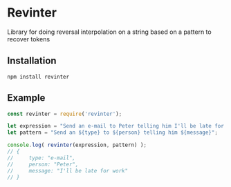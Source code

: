 # Revinter
Library for doing reversal interpolation on a string based on a pattern to recover tokens

## Installation
`npm install revinter`


## Example

```javascript
const revinter = require('revinter');

let expression = "Send an e-mail to Peter telling him I'll be late for work.";
let pattern = "Send an ${type} to ${person} telling him ${message}";

console.log( revinter(expression, pattern) );
// {
//     type: "e-mail",
//     person: "Peter",
//     message: "I'll be late for work"
// }
```